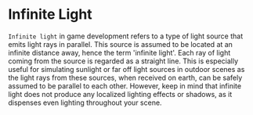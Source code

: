 # Infinite Light

`Infinite light` in game development refers to a type of light source that emits light rays in parallel. This source is assumed to be located at an infinite distance away, hence the term 'infinite light'. Each ray of light coming from the source is regarded as a straight line. This is especially useful for simulating sunlight or far off light sources in outdoor scenes as the light rays from these sources, when received on earth, can be safely assumed to be parallel to each other. However, keep in mind that infinite light does not produce any localized lighting effects or shadows, as it dispenses even lighting throughout your scene.